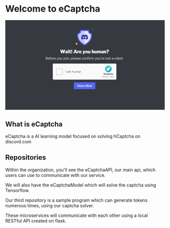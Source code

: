 # Welcome to eCaptcha
<p align="center">
  <img src="profile/tnld76wp34z71.png">
</p>

## What is eCaptcha
eCaptcha is a AI learning model focused on solving hCaptcha on discord.com


## Repositories

Within the organization, you'll see the eCaptchaAPI, our main api, which users can use to communicate with our service. 

We will also have the eCaptchaModel which will solve the captcha using Tensorflow. 

Our third repository is a sample program which can generate tokens numerous times, using our captcha solver.

These microservices will communicate with each other using a local RESTful API created on flask.
